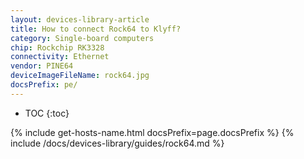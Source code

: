 ```yaml
---
layout: devices-library-article
title: How to connect Rock64 to Klyff?
category: Single-board computers
chip: Rockchip RK3328
connectivity: Ethernet
vendor: PINE64
deviceImageFileName: rock64.jpg
docsPrefix: pe/
---
```



* TOC
{:toc}

{% include get-hosts-name.html docsPrefix=page.docsPrefix %}
{% include /docs/devices-library/guides/rock64.md %}